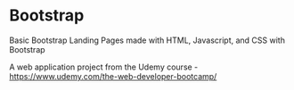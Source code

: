 # Bootstrap
Basic Bootstrap Landing Pages made with HTML, Javascript, and CSS with Bootstrap

A web application project from the Udemy course - https://www.udemy.com/the-web-developer-bootcamp/
